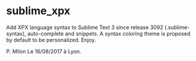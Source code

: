 # sublime_xpx
Add XPX language syntax to Sublime Text 3 since release 3092 (.sublime-syntax), auto-complete and snippets.
A syntax coloring theme is proposed by default to be personalized.
Enjoy.

P. Milon
Le 16/08/2017 à Lyon.
